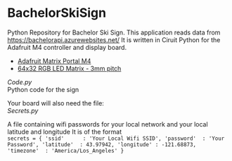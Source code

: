 # BachelorSkiSign
Python Repository for Bachelor Ski Sign. This application reads data from https://bachelorapi.azurewebsites.net/ 
It is written in Ciruit Python for the Adafruit M4 controller and display board. 
- [Adafruit Matrix Portal M4](https://www.adafruit.com/product/4745)   
- [64x32 RGB LED Matrix - 3mm pitch](https://www.adafruit.com/product/2279)



*Code.py*     
Python code for the sign

Your board will also need the file:     
*Secrets.py*   
     
A file containing wifi passwords for your local network and your local latitude and longitude
It is of the format   
`secrets = {
    'ssid'      : 'Your Local Wifi SSID',
    'password'  : 'Your Password',
    'latitude'  : 43.97942,
    'longitude' : -121.68873,
    'timezone'  : 'America/Los_Angeles'
}`

